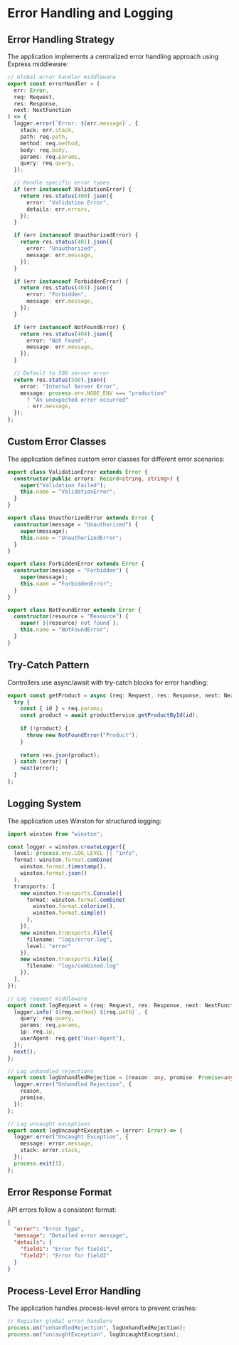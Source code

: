 # Error Handling and Logging

## Error Handling Strategy

The application implements a centralized error handling approach using Express middleware:

```typescript
// Global error handler middleware
export const errorHandler = (
  err: Error,
  req: Request,
  res: Response,
  next: NextFunction
) => {
  logger.error(`Error: ${err.message}`, {
    stack: err.stack,
    path: req.path,
    method: req.method,
    body: req.body,
    params: req.params,
    query: req.query,
  });

  // Handle specific error types
  if (err instanceof ValidationError) {
    return res.status(400).json({
      error: "Validation Error",
      details: err.errors,
    });
  }

  if (err instanceof UnauthorizedError) {
    return res.status(401).json({
      error: "Unauthorized",
      message: err.message,
    });
  }

  if (err instanceof ForbiddenError) {
    return res.status(403).json({
      error: "Forbidden",
      message: err.message,
    });
  }

  if (err instanceof NotFoundError) {
    return res.status(404).json({
      error: "Not Found",
      message: err.message,
    });
  }

  // Default to 500 server error
  return res.status(500).json({
    error: "Internal Server Error",
    message: process.env.NODE_ENV === "production" 
      ? "An unexpected error occurred" 
      : err.message,
  });
};
```

## Custom Error Classes

The application defines custom error classes for different error scenarios:

```typescript
export class ValidationError extends Error {
  constructor(public errors: Record<string, string>) {
    super("Validation failed");
    this.name = "ValidationError";
  }
}

export class UnauthorizedError extends Error {
  constructor(message = "Unauthorized") {
    super(message);
    this.name = "UnauthorizedError";
  }
}

export class ForbiddenError extends Error {
  constructor(message = "Forbidden") {
    super(message);
    this.name = "ForbiddenError";
  }
}

export class NotFoundError extends Error {
  constructor(resource = "Resource") {
    super(`${resource} not found`);
    this.name = "NotFoundError";
  }
}
```

## Try-Catch Pattern

Controllers use async/await with try-catch blocks for error handling:

```typescript
export const getProduct = async (req: Request, res: Response, next: NextFunction) => {
  try {
    const { id } = req.params;
    const product = await productService.getProductById(id);
    
    if (!product) {
      throw new NotFoundError("Product");
    }
    
    return res.json(product);
  } catch (error) {
    next(error);
  }
};
```

## Logging System

The application uses Winston for structured logging:

```typescript
import winston from "winston";

const logger = winston.createLogger({
  level: process.env.LOG_LEVEL || "info",
  format: winston.format.combine(
    winston.format.timestamp(),
    winston.format.json()
  ),
  transports: [
    new winston.transports.Console({
      format: winston.format.combine(
        winston.format.colorize(),
        winston.format.simple()
      ),
    }),
    new winston.transports.File({ 
      filename: "logs/error.log", 
      level: "error" 
    }),
    new winston.transports.File({ 
      filename: "logs/combined.log" 
    }),
  ],
});

// Log request middleware
export const logRequest = (req: Request, res: Response, next: NextFunction) => {
  logger.info(`${req.method} ${req.path}`, {
    query: req.query,
    params: req.params,
    ip: req.ip,
    userAgent: req.get("User-Agent"),
  });
  next();
};

// Log unhandled rejections
export const logUnhandledRejection = (reason: any, promise: Promise<any>) => {
  logger.error("Unhandled Rejection", {
    reason,
    promise,
  });
};

// Log uncaught exceptions
export const logUncaughtException = (error: Error) => {
  logger.error("Uncaught Exception", {
    message: error.message,
    stack: error.stack,
  });
  process.exit(1);
};
```

## Error Response Format

API errors follow a consistent format:

```json
{
  "error": "Error Type",
  "message": "Detailed error message",
  "details": {
    "field1": "Error for field1",
    "field2": "Error for field2"
  }
}
```

## Process-Level Error Handling

The application handles process-level errors to prevent crashes:

```typescript
// Register global error handlers
process.on("unhandledRejection", logUnhandledRejection);
process.on("uncaughtException", logUncaughtException);
```